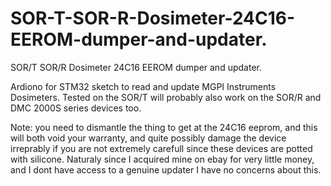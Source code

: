 # SOR-T-SOR-R-Dosimeter-24C16-EEROM-dumper-and-updater.
SOR/T SOR/R Dosimeter 24C16 EEROM dumper and updater. 

Ardiono for STM32 sketch to read and update MGPI Instruments Dosimeters. Tested on the SOR/T will probably also work on the SOR/R and DMC 2000S series devices too. 

Note: you need to dismantle the thing to get at the 24C16 eeprom, and this will both void your warranty, and quite possibly damage 
the device irreprably if you are not extremely carefull since these devices are potted with silicone. Naturaly since I acquired mine on ebay for very little money, and I dont have access to a genuine updater I have no concerns about this. 

